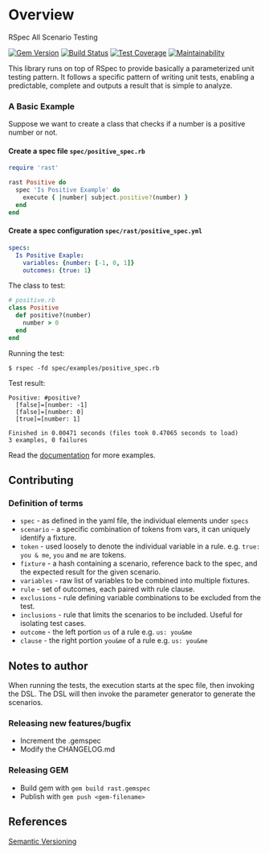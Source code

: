 # Overview

RSpec All Scenario Testing

[![Gem Version](https://badge.fury.io/rb/rast.svg)](https://badge.fury.io/rb/rast)
[![Build Status](https://travis-ci.com/roycetech/rast.svg?branch=master)](https://travis-ci.com/roycetech/rast)
[![Test Coverage](https://api.codeclimate.com/v1/badges/280a80e7e03350b7a3d3/test_coverage)](https://codeclimate.com/github/roycetech/rast/test_coverage)
[![Maintainability](https://api.codeclimate.com/v1/badges/280a80e7e03350b7a3d3/maintainability)](https://codeclimate.com/github/roycetech/rast/maintainability)

This library runs on top of RSpec to provide basically a parameterized unit testing pattern. It follows a specific pattern of writing unit tests, enabling a predictable, complete and outputs a result that is simple to analyze.

### A Basic Example

Suppose we want to create a class that checks if a number is a positive number or not.

#### Create a spec file `spec/positive_spec.rb`

```ruby
require 'rast'

rast Positive do
  spec 'Is Positive Example' do
    execute { |number| subject.positive?(number) }
  end
end
```

#### Create a spec configuration `spec/rast/positive_spec.yml`

```yaml
specs:
  Is Positive Exaple:
    variables: {number: [-1, 0, 1]}
    outcomes: {true: 1}
```

The class to test:

```ruby
# positive.rb
class Positive
  def positive?(number)
    number > 0
  end
end
```

Running the test:

`$ rspec -fd spec/examples/positive_spec.rb`

Test result:

```
Positive: #positive?
  [false]=[number: -1]
  [false]=[number: 0]
  [true]=[number: 1]

Finished in 0.00471 seconds (files took 0.47065 seconds to load)
3 examples, 0 failures
```

Read the [documentation](./Documentation.md) for more examples.

## Contributing

### Definition of terms

- `spec` - as defined in the yaml file, the individual elements under `specs`
- `scenario` - a specific combination of tokens from vars, it can uniquely identify a fixture.
- `token` - used loosely to denote the individual variable in a rule. e.g. `true: you & me`, `you` and `me` are tokens.
- `fixture` - a hash containing a scenario, reference back to the spec, and the expected result for the given scenario.
- `variables` - raw list of variables to be combined into multiple fixtures.
- `rule` - set of outcomes, each paired with rule clause.
- `exclusions` - rule defining variable combinations to be excluded from the test.
- `inclusions` - rule that limits the scenarios to be included. Useful for isolating test cases.
- `outcome` - the left portion `us` of a rule e.g. `us: you&me`
- `clause` - the right portion `you&me` of a rule e.g. `us: you&me`

## Notes to author

When running the tests, the execution starts at the spec file, then invoking the
DSL. The DSL will then invoke the parameter generator to generate the scenarios.

### Releasing new features/bugfix

- Increment the .gemspec
- Modify the CHANGELOG.md

### Releasing GEM

- Build gem with `gem build rast.gemspec`
- Publish with `gem push <gem-filename>`

## References

[Semantic Versioning](https://semver.org)
